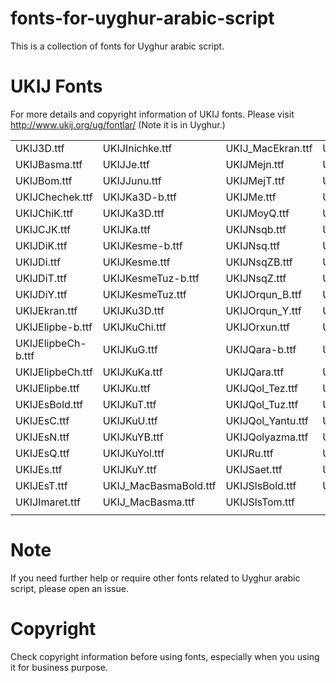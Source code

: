 # fonts-for-uyghur-arabic-script
This is a collection of fonts for Uyghur arabic script. 

# UKIJ Fonts
For more details and copyright information of UKIJ fonts. Please visit http://www.ukij.org/ug/fontlar/ (Note it is in Uyghur.)

| | | | |
| ------------- | ------------- | ------------- | ------------- |
|UKIJ3D.ttf|UKIJInichke.ttf|UKIJ_MacEkran.ttf|UKIJTeng-b.ttf|
|UKIJBasma.ttf|       UKIJJe.ttf|             UKIJMejn.ttf|       UKIJTeng.ttf|
|UKIJBom.ttf|         UKIJJunu.ttf|           UKIJMejT.ttf|       UKIJTiken.ttf|
|UKIJChechek.ttf|     UKIJKa3D-b.ttf|         UKIJMe.ttf|         UKIJTitle.ttf|
|UKIJChiK.ttf|        UKIJKa3D.ttf|           UKIJMoyQ.ttf|       UKIJTor.ttf|
|UKIJCJK.ttf|         UKIJKa.ttf|             UKIJNsqb.ttf|       UKIJTughra.ttf|
|UKIJDiK.ttf|         UKIJKesme-b.ttf|        UKIJNsq.ttf|        UKIJTuT.ttf|
|UKIJDi.ttf|          UKIJKesme.ttf|          UKIJNsqZB.ttf|      UKIJTuzBB.ttf|
|UKIJDiT.ttf|         UKIJKesmeTuz-b.ttf|     UKIJNsqZ.ttf|       UKIJTuzBold.ttf|
|UKIJDiY.ttf|         UKIJKesmeTuz.ttf|       UKIJOrqun_B.ttf|    UKIJTuzB.ttf|
|UKIJEkran.ttf|       UKIJKu3D.ttf|           UKIJOrqun_Y.ttf|    UKIJTuzGB.ttf|
|UKIJElipbe-b.ttf|    UKIJKuChi.ttf|          UKIJOrxun.ttf|      UKIJTuzG.ttf|
|UKIJElipbeCh-b.ttf|  UKIJKuG.ttf|            UKIJQara-b.ttf|     UKIJTuzKB.ttf|
|UKIJElipbeCh.ttf|    UKIJKuKa.ttf|           UKIJQara.ttf|       UKIJTuzK.ttf|
|UKIJElipbe.ttf|      UKIJKu.ttf|             UKIJQol_Tez.ttf|    UKIJTuzQB.ttf|
|UKIJEsBold.ttf|      UKIJKuT.ttf|            UKIJQol_Tuz.ttf|    UKIJTuzQ.ttf|
|UKIJEsC.ttf|         UKIJKuU.ttf|            UKIJQol_Yantu.ttf|  UKIJTuz.ttf|
|UKIJEsN.ttf|         UKIJKuYB.ttf|           UKIJQolyazma.ttf|   UKIJTzNeqish.ttf|
|UKIJEsQ.ttf|         UKIJKuYol.ttf|          UKIJRu.ttf|         UKIJTzTrBold.ttf|
|UKIJEs.ttf|          UKIJKuY.ttf|            UKIJSaet.ttf|       UKIJTzTr.ttf|
|UKIJEsT.ttf|         UKIJ_MacBasmaBold.ttf|  UKIJSlsBold.ttf|    UKIJZilwa.ttf|
|UKIJImaret.ttf|      UKIJ_MacBasma.ttf|      UKIJSlsTom.ttf|                    |
| | | | |


# Note

If you need further help or require other fonts related to Uyghur arabic script, please open an issue.

# Copyright
Check copyright information before using fonts, especially when you using it for business purpose.

